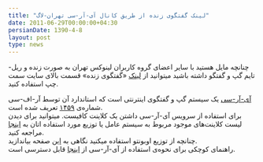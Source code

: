 ```yaml
---
title: "لینک گفتگوی زنده از طریق کانال آی-آر-سی تهران-لاگ"
date: 2011-06-29T00:00:00+04:30
persianDate: 1390-4-8
layout: post
type: news
---
```

چنانچه مایل هستید با سایر اعضای گروه کاربران لینوکس تهران به صورت زنده و ریل-تایم گپ و گفتگو داشته باشید میتوانید از [لینک](http://webchat.freenode.net/?randomnick=1&channels=tehlug&prompt=1&uio=d4) «گفتگوی زنده» قسمت بالای سایت سمت چپ استفاده کنید.

[آی-آر-سی](http://en.wikipedia.org/wiki/Internet_Relay_Chat) یک سیستم گپ و گفتگوی اینترنتی است که استاندارد آن توسط آر-اف-سی شماره‌ی [۱۴۵۹](http://tools.ietf.org/html/rfc1459) تعریف شده است.  
برای استفاده از سرویس آی-آر-سی داشتن یک کلاینت کافیست. میتوانید برای دیدن لیست کلاینت‌های موجود مربوط به سیستم عامل یا توزیع مورد استفاده اتان به [اینجا](http://www.ircreviews.org/clients/) مراجعه کنید.  
چنانچه از توزیع اوبونتو استفاده میکنید نگاهی به [این](https://wiki.ubuntu.com/InternetRelayChat) صفحه بیاندازید.  
راهنمای کوچکی برای نحوه‌ی استفاده از آی-آر-سی از [اینجا](http://www.linux.com/archive/articles/61439) قابل دسترسی است.



